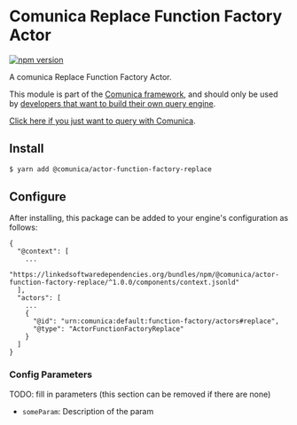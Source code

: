 # Comunica Replace Function Factory Actor

[![npm version](https://badge.fury.io/js/%40comunica%2Factor-function-factory-replace.svg)](https://www.npmjs.com/package/@comunica/actor-function-factory-replace)

A comunica Replace Function Factory Actor.

This module is part of the [Comunica framework](https://github.com/comunica/comunica),
and should only be used by [developers that want to build their own query engine](https://comunica.dev/docs/modify/).

[Click here if you just want to query with Comunica](https://comunica.dev/docs/query/).

## Install

```bash
$ yarn add @comunica/actor-function-factory-replace
```

## Configure

After installing, this package can be added to your engine's configuration as follows:
```text
{
  "@context": [
    ...
    "https://linkedsoftwaredependencies.org/bundles/npm/@comunica/actor-function-factory-replace/^1.0.0/components/context.jsonld"
  ],
  "actors": [
    ...
    {
      "@id": "urn:comunica:default:function-factory/actors#replace",
      "@type": "ActorFunctionFactoryReplace"
    }
  ]
}
```

### Config Parameters

TODO: fill in parameters (this section can be removed if there are none)

* `someParam`: Description of the param
